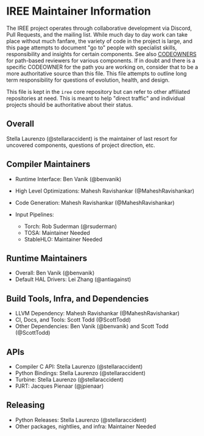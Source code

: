 # IREE Maintainer Information

The IREE project operates through collaborative development via
Discord, Pull Requests, and the mailing list. While much day to day work
can take place without much fanfare, the variety of code in the project
is large, and this page attempts to document "go to" people with specialist
skills, responsibility and insights for certain components. See also
[CODEOWNERS](.github/CODEOWNERS) for path-based reviewers for various
components. If in doubt and there is a specific CODEOWNER for the path you
are working on, consider that to be a more authoritative source than this file.
This file attempts to outline long term responsibility for questions of 
evolution, health, and design.

This file is kept in the `iree` core repository but can refer to other
affiliated repositories at need. This is meant to help "direct traffic" and
individual projects should be authoritative about their status.

## Overall

Stella Laurenzo (@stellaraccident) is the maintainer of last resort for
uncovered components, questions of project direction, etc.

## Compiler Maintainers

* Runtime Interface: Ben Vanik (@benvanik)
* High Level Optimizations:  Mahesh Ravishankar (@MaheshRavishankar)
* Code Generation: Mahesh Ravishankar (@MaheshRavishankar)
* Input Pipelines:

  * Torch: Rob Suderman (@rsuderman)
  * TOSA: Maintainer Needed
  * StableHLO: Maintainer Needed

## Runtime Maintainers

* Overall: Ben Vanik (@benvanik)
* Default HAL Drivers: Lei Zhang (@antiagainst)

## Build Tools, Infra, and Dependencies

* LLVM Dependency: Mahesh Ravishankar (@MaheshRavishankar)
* CI, Docs, and Tools: Scott Todd (@ScottTodd)
* Other Dependencies: Ben Vanik (@benvanik) and Scott Todd (@ScottTodd)

## APIs

* Compiler C API: Stella Laurenzo (@stellaraccident)
* Python Bindings: Stella Laurenzo (@stellaraccident)
* Turbine: Stella Laurenzo (@stellaraccident)
* PJRT: Jacques Pienaar (@jpienaar)

## Releasing

* Python Releases: Stella Laurenzo (@stellaraccident)
* Other packages, nightlies, and infra: Maintainer Needed

